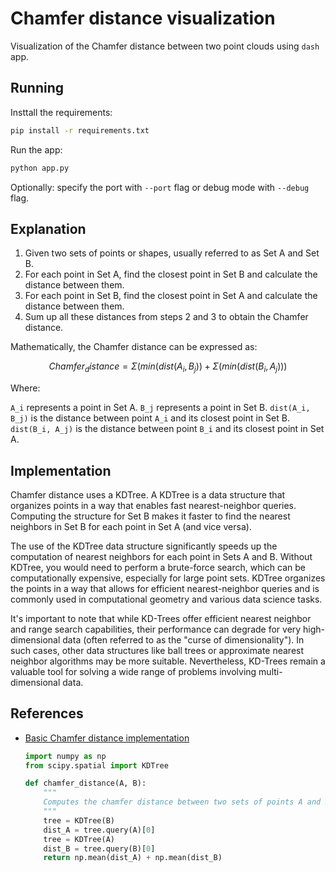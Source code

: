 # Chamfer distance visualization

Visualization of the Chamfer distance between two point clouds using `dash` app.

## Running

Insttall the requirements:

```bash
pip install -r requirements.txt
```

Run the app:

```bash
python app.py
```

Optionally: specify the port with `--port` flag or debug mode with `--debug` flag.

## Explanation

1. Given two sets of points or shapes, usually referred to as Set A and Set B.
2. For each point in Set A, find the closest point in Set B and calculate the distance between them.
3. For each point in Set B, find the closest point in Set A and calculate the distance between them.
4. Sum up all these distances from steps 2 and 3 to obtain the Chamfer distance.

Mathematically, the Chamfer distance can be expressed as:

```math
Chamfer_distance = Σ(min(dist(A_i, B_j)) + Σ(min(dist(B_i, A_j)))
```

Where:

`A_i` represents a point in Set A.
`B_j` represents a point in Set B.
`dist(A_i, B_j)` is the distance between point `A_i` and its closest point in Set B.
`dist(B_i, A_j)` is the distance between point `B_i` and its closest point in Set A.

## Implementation

Chamfer distance uses a KDTree. A KDTree is a data structure that organizes points in a way that enables fast nearest-neighbor queries. Computing the structure for Set B makes it faster to find the nearest neighbors in Set B for each point in Set A (and vice versa).

The use of the KDTree data structure significantly speeds up the computation of nearest neighbors for each point in Sets A and B. Without KDTree, you would need to perform a brute-force search, which can be computationally expensive, especially for large point sets. KDTree organizes the points in a way that allows for efficient nearest-neighbor queries and is commonly used in computational geometry and various data science tasks.

It's important to note that while KD-Trees offer efficient nearest neighbor and range search capabilities, their performance can degrade for very high-dimensional data (often referred to as the "curse of dimensionality"). In such cases, other data structures like ball trees or approximate nearest neighbor algorithms may be more suitable. Nevertheless, KD-Trees remain a valuable tool for solving a wide range of problems involving multi-dimensional data.

## References

* [Basic Chamfer distance implementation](https://medium.com/@sim30217/chamfer-distance-4207955e8612)

    ```python
    import numpy as np
    from scipy.spatial import KDTree

    def chamfer_distance(A, B):
        """
        Computes the chamfer distance between two sets of points A and B.
        """
        tree = KDTree(B)
        dist_A = tree.query(A)[0]
        tree = KDTree(A)
        dist_B = tree.query(B)[0]
        return np.mean(dist_A) + np.mean(dist_B)
    ```